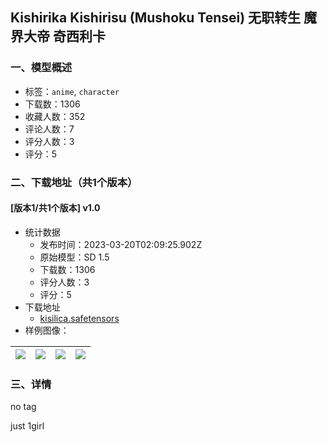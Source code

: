 ## Kishirika Kishirisu (Mushoku Tensei) 无职转生 魔界大帝 奇西利卡
### 一、模型概述

- 标签：`anime`, `character`
- 下载数：1306
- 收藏人数：352
- 评论人数：7
- 评分人数：3
- 评分：5

### 二、下载地址（共1个版本）

#### [版本1/共1个版本] v1.0

- 统计数据
  - 发布时间：2023-03-20T02:09:25.902Z
  - 原始模型：SD 1.5
  - 下载数：1306
  - 评分人数：3
  - 评分：5
- 下载地址
  - [kisilica.safetensors](https://civitai.com/api/download/models/25399)
- 样例图像：

| <img src="https://image.civitai.com/xG1nkqKTMzGDvpLrqFT7WA/74b26884-f156-4939-881a-cbb3ced2ee00/width=450/278814.jpeg" /> | <img src="https://image.civitai.com/xG1nkqKTMzGDvpLrqFT7WA/2307db94-30e8-42c0-d62b-558ecb5ab400/width=450/278818.jpeg" /> | <img src="https://image.civitai.com/xG1nkqKTMzGDvpLrqFT7WA/74283380-939a-46ef-fba0-84d732f6be00/width=450/278817.jpeg" /> | <img src="https://image.civitai.com/xG1nkqKTMzGDvpLrqFT7WA/084e28d9-1b3a-4254-8e96-2457551e2e00/width=450/278815.jpeg" /> |
| ---- | ---- | ---- | ---- |


### 三、详情
<p>no tag</p><p>just 1girl</p>